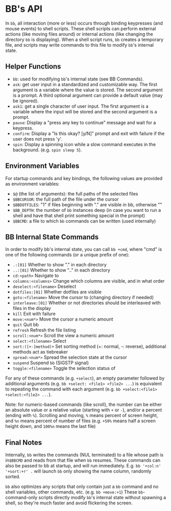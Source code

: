 # BB's API

In `bb`, all interaction (more or less) occurs through binding keypresses
(and mouse events) to shell scripts. These shell scripts can perform external
actions (like moving files around) or internal actions (like changing the
directory `bb` is displaying). When a shell script runs, `bb` creates a
temporary file, and scripts may write commands to this file to modify `bb`'s
internal state.

## Helper Functions

- `bb`: used for modifying `bb`'s internal state (see BB Commands).
- `ask`: get user input in a standardized and customizable way. The first
  argument is a variable where the value is stored. The second argument is
  a prompt. A third optional argument can provide a default value (may be
  ignored).
- `ask1`: get a single character of user input. The first argument is a variable
  where the input will be stored and the second argument is a prompt.
- `pause`: Display a "press any key to continue" message and wait for a keypress.
- `confirm`: Display a "Is this okay? [y/N]" prompt and exit with failure if
  the user does not press 'y'.
- `spin`: Display a spinning icon while a slow command executes in the background.
  (e.g. `spin sleep 5`).

## Environment Variables

For startup commands and key bindings, the following values are provided as
environment variables:

- `$@` (the list of arguments): the full paths of the selected files
- `$BBCURSOR`: the full path of the file under the cursor
- `$BBDOTFILES`: "1" if files beginning with "." are visible in bb, otherwise ""
- `$BB_DEPTH`: the number of `bb` instances deep (in case you want to run a
  shell and have that shell print something special in the prompt)
- `$BBCMD`: a file to which `bb` commands can be written (used internally)

## BB Internal State Commands

In order to modify bb's internal state, you can call `bb +cmd`, where "cmd"
is one of the following commands (or a unique prefix of one):

- `.:[01]`                   Whether to show "." in each directory
- `..:[01]`                  Whether to show ".." in each directory
- `cd:<path>`                Navigate to <path>
- `columns:<columns>`        Change which columns are visible, and in what order
- `deselect:<filename>`      Deselect <filename>
- `dotfiles:[01]`            Whether dotfiles are visible
- `goto:<filename>`          Move the cursor to <filename> (changing directory if needed)
- `interleave:[01]`          Whether or not directories should be interleaved with files in the display
- `kill`                     Exit with failure
- `move:<num*>`              Move the cursor a numeric amount
- `quit`                     Quit bb
- `refresh`                  Refresh the file listing
- `scroll:<num*>`            Scroll the view a numeric amount
- `select:<filename>`        Select <filename>
- `sort:([+-]method)+`       Set sorting method (+: normal, -: reverse), additional methods act as tiebreaker
- `spread:<num*>`            Spread the selection state at the cursor
- `suspend`                  Suspend `bb` (SIGSTP signal)
- `toggle:<filename>`        Toggle the selection status of <filename>

For any of these commands (e.g. `+select`), an empty parameter followed by
additional arguments (e.g. `bb +select: <file1> <file2> ...`) is equivalent to
repeating the command with each argument (e.g. `bb +select:<file1>
+select:<file2> ...`).

Note: for numeric-based commands (like scroll), the number can be either an
absolute value or a relative value (starting with `+` or `-`), and/or a percent
(ending with `%`). Scrolling and moving, `%` means percent of screen height,
and `%n` means percent of number of files (e.g. `+50%` means half a screen
height down, and `100%n` means the last file)

## Final Notes

Internally, `bb` writes the commands (NUL terminated) to a file whose path is
in`$BBCMD` and reads from that file when `bb` resumes. These commands can also
be passed to bb at startup, and will run immediately.  E.g. `bb '+col:n'
'+sort:+r' .` will launch `bb` only showing the name column, randomly sorted.

`bb` also optimizes any scripts that only contain just a `bb` command and no
shell variables, other commands, etc. (e.g. `bb +move:+1`) These
`bb`-command-only scripts directly modify `bb`'s internal state without
spawning a shell, so they're much faster and avoid flickering the screen.
